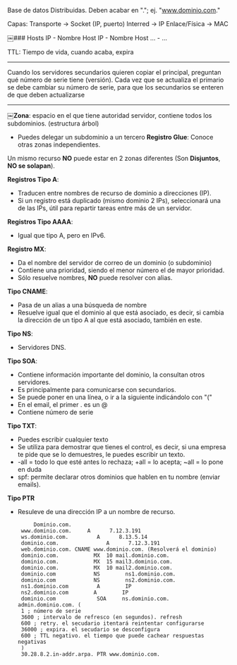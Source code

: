 Base de datos Distribuidas.
Deben acabar en "."; ej. "www.dominio.com."

Capas:
Transporte -> Socket (IP, puerto)
Interred -> IP
Enlace/Física -> MAC


​￼### Hosts
IP - Nombre Host
IP - Nombre Host
... - ...


TTL: Tiempo de vida, cuando acaba, expira

---
Cuando los servidores secundarios quieren copiar el principal, preguntan qué número de serie tiene (versión). Cada vez que se actualiza el primario se debe cambiar su número de serie, para que los secundarios se enteren de que deben actualizarse

---
​￼**Zona**: espacio en el que tiene autoridad servidor, contiene todos los subdominios. (estructura árbol)
 - Puedes delegar un subdominio a un tercero
**Registro Glue**: Conoce otras zonas independientes.

Un mismo recurso **NO** puede estar en 2 zonas diferentes (Son **Disjuntos**, **NO se solapan**).

**Registros Tipo A**: 
  - Traducen entre nombres de recurso de dominio a direcciones (IP).
  - Si un registro está duplicado (mismo dominio 2 IPs), seleccionará una de las IPs, útil para repartir tareas entre más de un servidor.

**Registros Tipo AAAA**:
 - Igual que tipo A, pero en IPv6.

**Registro MX**:
 - Da el nombre del servidor de correo de un dominio (o subdominio)
 - Contiene una prioridad, siendo el menor número el de mayor prioridad.
 - Sólo resuelve nombres, **NO** puede resolver con alias.

**Tipo CNAME**: 
 - Pasa de un alias a una búsqueda de nombre
 - Resuelve igual que el dominio al que está asociado, es decir, si cambia la dirección de un tipo A al que está asociado, también en este.

**Tipo NS**:
 - Servidores DNS.

**Tipo SOA**:
 - Contiene información importante del dominio, la consultan otros servidores.
 - Es principalmente para comunicarse con secundarios.
 - Se puede poner en una línea, o ir a la siguiente indicándolo con "("
 - En el email, el primer . es un @
 - Contiene número de serie

**Tipo TXT**:
 - Puedes escribir cualquier texto
 - Se utiliza para demostrar que tienes el control, es decir, si una empresa te pide que se lo demuestres, le puedes escribir un texto.
 - -all = todo lo que esté antes lo rechaza; +all = lo acepta; ~all = lo pone en duda
 - spf: permite declarar otros dominios que hablen en tu nombre (enviar emails).

**Tipo PTR**
 - Resuleve de una dirección IP a un nombre de recurso.



		
		
			Dominio.com.
		www.dominio.com.     A      7.12.3.191
		ws.dominio.com.         A      8.13.5.14
		dominio.com.               A      7.12.3.191
		web.dominio.com. CNAME www.dominio.com. (Resolverá el dominio)
		dominio.com.           MX  10 mail.dominio.com.
		dominio.com.           MX  15 mail3.dominio.com.
		dominio.com.           MX  10 mail2.dominio.com.
		dominio.com            NS        ns1.dominio.com.
		dominio.com            NS        ns2.dominio.com.
		ns1.dominio.com         A        IP
		ns2.dominio.com        A        IP
		dominio.com             SOA     ns.dominio.com.     admin.dominio.com. (
		1 ; número de serie
		3600 ; intervalo de refresco (en segundos). refresh
		600 ; retry. el secudario itentará reintentar configurarse
		36000 ; expira. el secudario se desconfigura
		600 ; TTL negativo. el tiempo que puede cachear respuestas negativas
		)
		30.28.8.2.in-addr.arpa. PTR www.dominio.com.


